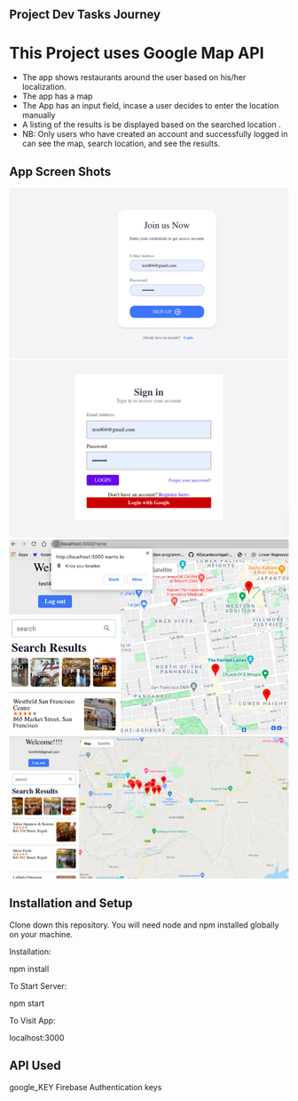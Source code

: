 ## Project Dev Tasks Journey

# This Project uses Google Map API 
 
-  The app  shows restaurants around the user based on his/her localization. 
-  The app  has a map 
-  The App has an input field, incase a user decides to enter the location manually
-  A listing of the results is be displayed based on the searched location .
- NB: Only users who have created an account and successfully logged in can see the map, 
search location, and see the results. 

## App Screen Shots

<img src="./src/Screen Shot/Screen User Sinup.png">
<img src="./src/Screen Shot/Screen User Login.png">
<img src="./src/Screen Shot/Screen Get User Location.png">
<img src="./src/Screen Shot/Screen user Near Resto.png">


## Installation and Setup

Clone down this repository. You will need node and npm installed globally on your machine.

Installation:

npm install

To Start Server:

npm start

To Visit App:

localhost:3000

## API Used
 google_KEY
 Firebase Authentication keys